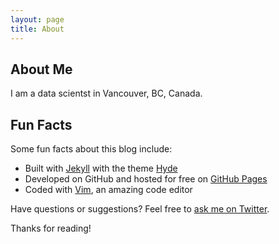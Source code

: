 ```yaml
---
layout: page
title: About
---
```


<!-- 
<p class="message">
  Hey there! This page is included as an example. Feel free to customize it for your own use upon downloading. Carry on!
</p>

In the novel, *The Strange Case of Dr. Jeykll and Mr. Hyde*, Mr. Poole is Dr. Jekyll's virtuous and loyal butler. Similarly, Poole is an upstanding and effective butler that helps you build Jekyll themes. It's made by [@mdo](https://twitter.com/mdo).

There are currently two themes built on Poole:

* [Lanyon](http://lanyon.getpoole.com)

Learn more and contribute on [GitHub](https://github.com/poole).
-->
## About Me
I am a data scientst in Vancouver, BC, Canada. 
## Fun Facts 

Some fun facts about this blog include:

* Built with [Jekyll](http://jekyllrb.com) with the theme [Hyde](http://hyde.getpoole.com)
* Developed on GitHub and hosted for free on [GitHub Pages](https://pages.github.com)
* Coded with [Vim](https://www.vim.org/), an amazing code editor

Have questions or suggestions? Feel free to [ask me on Twitter](https://twitter.com/bslc).

Thanks for reading!
